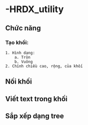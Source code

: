# -HRDX_utility
## Chức năng
### Tạo khối:
    1. Hình dạng:
        a. Tròn
        b. Vuông
    2. Chỉnh chiều cao, rộng, của khối
## Nối khối
## Viết text trong khối
## Sắp xếp dạng tree